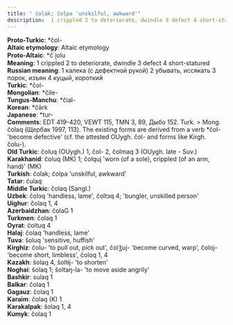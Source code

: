 ```yaml
---
title: " čolak; čolpa 'unskilful, awkward'"
description:  1 crippled 2 to deteriorate, dwindle 3 defect 4 short-statured
---
```


<strong>Proto-Turkic</strong>:  *čol-<br>
<strong>Altaic etymology</strong>:  Altaic etymology<br>
<strong> Proto-Altaic</strong>:  *č`i̯olu<br>
<strong>Meaning</strong>:  1 crippled 2 to deteriorate, dwindle 3 defect 4 short-statured<br>
<strong>Russian meaning</strong>:  1 калека (с дефектной рукой) 2 убывать, иссякать 3 порок, изъян 4 куцый, короткий<br>
<strong>Turkic</strong>:  *čol-<br>
<strong>Mongolian</strong>:  *čile-<br>
<strong>Tungus-Manchu</strong>:  *čial-<br>
<strong>Korean</strong>:  *čǝ̄rk<br>
<strong>Japanese</strong>:  *tur-<br>
<strong>Comments</strong>:  EDT 419-420, VEWT 115, TMN 3, 89, Дыбо 152. Turk. > Mong. čolaq (Щербак 1997, 113). The existing forms are derived from a verb *čol- 'become defective' (cf. the attested OUygh. čol- and forms like Kirgh. čolu-).<br>
<strong>Old Turkic</strong>:  čoluq (OUygh.) 1, čol- 2, čolmaq 3 (OUygh. late - Suv.)<br>
<strong>Karakhanid</strong>:  čoluq (MK) 1; čolquj 'worn (of a sole), crippled (of an arm, hand)' (MK)<br>
<strong>Turkish</strong>:  čolak; čolpa 'unskilful, awkward'<br>
<strong>Tatar</strong>:  čulaq<br>
<strong>Middle Turkic</strong>:  čolaq (Sangl.)<br>
<strong>Uzbek</strong>:  čọlɔq 'handless, lame', čọltɔq 4; 'bungler, unskilled person'<br>
<strong>Uighur</strong>:  čolaq 1, 4<br>
<strong>Azerbaidzhan</strong>:  čolaG 1<br>
<strong>Turkmen</strong>:  čolaq 1<br>
<strong>Oyrat</strong>:  čoltuq 4<br>
<strong>Halaj</strong>:  čolaq 'handless, lame'<br>
<strong>Tuva</strong>:  šoluq 'sensitive, huffish'<br>
<strong>Kirghiz</strong>:  čolu- 'to pull out, pick out', čolǯuj- 'become curved, warp', čoloj- 'become short, limbless', čoloq 1, 4<br>
<strong>Kazakh</strong>:  šolaq 4, šoltɨj- 'to shorten'<br>
<strong>Noghai</strong>:  šolaq 1; šoltaŋ-la- 'to move aside angrily'<br>
<strong>Bashkir</strong>:  sulaq 1<br>
<strong>Balkar</strong>:  čolaq 1<br>
<strong>Gagauz</strong>:  čolaq 1<br>
<strong>Karaim</strong>:  čolaq (K) 1<br>
<strong>Karakalpak</strong>:  šolaq 1, 4<br>
<strong>Kumyk</strong>:  čolaq 1<br>


